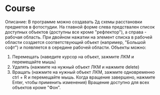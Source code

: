 # Course
Описание:
В программе можно создавать 2д схемы расстановки предметов в фотостудии. На главной форме слева предствален список доступных объектов (доступны все кроме "рефлектор"), а справа - рабочая область. При двойном нажатии на элемент списка в рабочей области создается соответствующий объект (например, "Большой софт") и появляется в середине рабочей области. Объекты можно:
1. Перемещать (наведите курсор на объект, зажмите ЛКМ и перемещайте мышь)
2. Удалять (нажмите на нужный объект ЛКМ и нажмите delete)
3. Вращать (нажмите на нужный объект ЛКМ, зажмите одновременно ctrl + R и перемещайте мышь. Когда вращение завершено, нажмите Enter, чтобы применить изменения)
Вращение доступно для всех объектов кроме "Фон".
